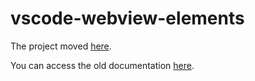 # vscode-webview-elements

The project moved [here](https://vscode-elements.github.io).

You can access the old documentation [here](https://vscode-elements.github.io/legacy-docs).
